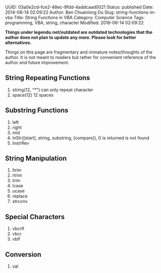 UUID: 03a0e2cd-fce2-48ec-9fdd-4addcaad0021
Status: published
Date: 2014-08-14 02:09:22
Author: Ben Chuanlong Du
Slug: string-functions-in-vba
Title: String Functions in VBA
Category: Computer Science
Tags: programming, VBA, string, character
Modified: 2016-06-14 02:09:22

**Things under legendu.net/outdated are outdated technologies that the author does not plan to update any more. Please look for better alternatives.**

Things on this page are 
fragmentary and immature notes/thoughts of the author.
It is not meant to readers 
but rather for convenient reference of the author and future improvement.



## String Repeating Functions

1. string(12, "*") can only repeat character
2. space(12) 12 spaces
## Substring Functions
1. left
2. right
3. mid
4. InStr([start], string, substring, [compare]), 0 is returned is not found
5. InstrRev

## String Manipulation
1. ltrim
2. rtrim
3. trim
4. lcase
5. ucase
6. replace
7. strconv

## Special Characters

1. vbcrlf
2. vbcr
3. vblf

## Conversion
1. val

